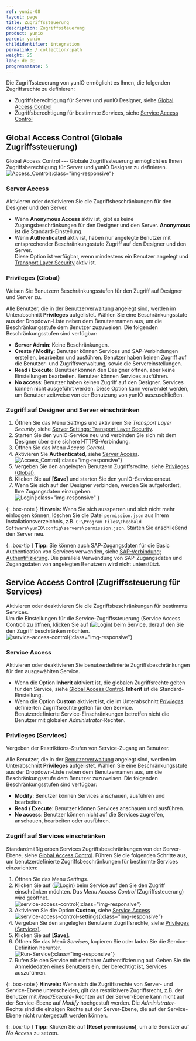 ```yaml
---
ref: yunio-08
layout: page
title: Zugriffssteuerung
description: Zugriffssteuerung
product: yunio
parent: yunio
childidentifier: integration
permalink: /:collection/:path
weight: 25
lang: de_DE
progressstate: 5
---
```


Die Zugriffssteuerung von yunIO ermöglicht es Ihnen, die folgenden Zugriffsrechte zu definieren:
- Zugriffsberechtigung für Server und yunIO Designer, siehe [Global Access Control](#global-access-control-globale-zugriffssteuerung)
- Zugriffsberechtigung für bestimmte Services, siehe [Service Access Control](#service-access-control-zugriffssteuerung-für-services)

## Global Access Control (Globale Zugriffssteuerung)
Global Access Control --- Globale Zugriffssteuerung ermöglicht es Ihnen Zugriffsberechtigung für Server und yunIO Designer zu definieren.<br>
![Access_Control](/img/content/yunio/access-control.png){:class="img-responsive"}

### Server Access

Aktivieren oder deaktivieren Sie die Zugriffsbeschränkungen für den Designer und den Server.

- Wenn **Anonymous Access** aktiv ist, gibt es keine Zugangsbeschränkungen für den Designer und den Server.
**Anonymous** ist die Standard-Einstellung.
- Wenn **Authenticated** aktiv ist, haben nur angelegte Benutzer mit entsprechender Beschränkungsstufe Zugriff auf den Designer und den Server.<br>
Diese Option ist verfügbar, wenn mindestens ein Benutzer angelegt und [Transport Layer Security](./server-settings) aktiv ist. 


### Privileges (Global)

Weisen Sie Benutzern Beschränkungsstufen für den Zugriff auf Designer und Server zu.

Alle Benutzer, die in der [Benutzerverwaltung](./benutzer) angelegt sind, werden im Unterabschnitt **Privileges** aufgelistet.
Wählen Sie eine Beschränkungsstufe aus der Dropdown-Liste neben dem Benutzernamen aus, um die Beschränkungsstufe dem Benutzer zuzuweisen.
Die folgenden Beschränkungsstufen sind verfügbar:
- **Server Admin**: Keine Beschränkungen. 
- **Create / Modify**: Benutzer können Services und SAP-Verbindungen erstellen, bearbeiten und ausführen.
Benutzer haben keinen Zugriff auf die Benutzer- und Zugriffsverwaltung, sowie die Servereinstellungen.
- **Read / Execute**: Benutzer können den Designer öffnen, aber keine Einstellungen bearbeiten.
Benutzer können Services ausführen.
- **No access**: Benutzer haben keinen Zugriff auf den Designer. Services können nicht ausgeführt werden.
Diese Option kann verwendet werden, um Benutzer zeitweise von der Benutzung von yunIO auszuschließen.

### Zugriff auf Designer und Server einschränken

1. Öffnen Sie das Menu *Settings* und aktivieren Sie *Transport Layer Security*, siehe [Server Settings: Transport Layer Security](./server-settings#transport-layer-security).<br>
2. Starten Sie den yunIO-Service neu und verbinden Sie sich mit dem Designer über eine sichere HTTPS-Verbindung.
3. Öffnen Sie das Menu *Access Control*.
4. Aktivieren Sie **Authenticated**, siehe [Server Access](#server-access).<br>
![Access_Control](/img/content/yunio/access-control2.png){:class="img-responsive"}
5. Vergeben Sie den angelegten Benutzern Zugriffsrechte, siehe [Privileges (Global)](#privileges-global).
6. Klicken Sie auf **[Save]** und starten Sie den yunIO-Service erneut.
7. Wenn Sie sich auf den Designer verbinden, werden Sie aufgefordert, Ihre Zugangsdaten einzugeben:<br>
![Login](/img/content/yunio/yunio-login.png){:class="img-responsive" }


{: .box-note }
**Hinweis:** Wenn Sie sich aussperren und sich nicht mehr einloggen können, löschen Sie die Datei `permission.json` aus Ihrem Installationsverzeichnis, z.B. `C:\Program Files\Theobald Software\yunIO\config\servers\permission.json`.
Starten Sie anschließend den Server neu.

{: .box-tip }
**Tipp:** Sie können auch SAP-Zugangsdaten für die Basic Authentication von Services verwenden, siehe [SAP-Verbindung: Authentifizierung](./sap-verbindungen-anlegen#authentifizierung).
Die parallele Verwendung von SAP-Zugangsdaten und Zugangsdaten von angelegten Benutzern wird nicht unterstützt.

## Service Access Control (Zugriffssteuerung für Services)
Aktivieren oder deaktivieren Sie die Zugriffsbeschränkungen für bestimmte Services. <br>
Um die Einstellungen für die Service-Zugriffssteuerung (Service Access Control) zu öffnen, klicken Sie auf (![Login](/img/content/yunio/key.png)) beim Service, derauf den Sie den Zugriff beschränken möchten. <br>
![service-access-control](/img/content/yunio/service-access-control-settings0.png){:class="img-responsive"}

### Service Access
Aktivieren oder deaktivieren Sie benutzerdefinierte Zugriffsbeschränkungen für den ausgewählten Service.
- Wenn die Option **Inherit** aktiviert ist, die globalen Zugriffsrechte gelten für den Service, siehe [Global Access Control](##global-access-control-globale-zugriffssteuerung). 
 **Inherit** ist die Standard-Einstellung.
- Wenn die Option **Custom**  aktiviert ist, die im Unterabschnitt [*Privileges*](#privileges-services) definierten Zugriffsrechte gelten für den Service. <br>
Benutzerdefinierte Service-Einschränkungen betreffen nicht die Benutzer mit globalen *Administrator*-Rechten.

### Privileges (Services)

Vergeben der Restriktions-Stufen von Service-Zugang an Benutzer.

Alle Benutzer, die in der [Benutzerverwaltung](./benutzer) angelegt sind, werden im Unterabschnitt **Privileges** aufgelistet.
Wählen Sie eine Beschränkungsstufe aus der Dropdown-Liste neben dem Benutzernamen aus, um die Beschränkungsstufe dem Benutzer zuzuweisen.
Die folgenden Beschränkungsstufen sind verfügbar:
- **Modify**:  Benutzer können Services anschauen, ausführen und bearbeiten.
- **Read / Execute**: Benutzer können Services anschauen und ausführen.
- **No access**: Benutzer können nicht auf die Services zugreifen, anschauen, bearbeiten oder ausführen.


### Zugriff auf Services einschränken

Standardmäßig erben Services Zugriffsbeschränkungen von der Server-Ebene, siehe [Global Access Control](#global-access-control-globale-zugriffssteuerung).
Führen Sie die folgenden Schritte aus, um benutzerdefinierte Zugriffsbeschränkungen für bestimmte Services einzurichten:

1. Öffnen Sie das Menu *Settings*.
2. Klicken Sie auf (![Login](/img/content/yunio/key.png)) beim Service auf den Sie den Zugriff einschränken möchten. 
Das *Menu Access Control* (Zugriffssteuerung) wird geöffnet.<br>
![service-access-control](/img/content/yunio/service-access-control.png){:class="img-responsive"}
3. Aktivieren Sie die Option **Custom**, siehe [Service Access](#service-access)<br>
![service-access-control-settings](/img/content/yunio/service-access-control-settings.png){:class="img-responsive"}
4. Vergeben Sie den angelegten Benutzern Zugriffsrechte, siehe [Privileges (Services)](#privileges-services).
5. Klicken Sie auf **[Save]**.
6. Öffnen Sie das Menü *Services*, kopieren Sie oder laden Sie die Service-Definition herunter. <br>
![Run-Service](/img/content/yunio/yunio-run-services-https.png){:class="img-responsive"}
7. Rufen Sie den Service mit einfacher Authentifizierung auf. Geben Sie die Anmeldedaten eines Benutzers ein, der berechtigt ist, Services auszuführen.

{: .box-note }
**Hinweis:** Wenn sich die Zugriffsrechte von Server- und Service-Ebene unterscheiden, gilt das restriktivere Zugriffsrecht, z.B. der Benutzer mit *Read/Execute*- Rechten auf der Server-Ebene kann nicht auf der Service-Ebene auf *Modify* hochgestuft werden.
Die *Administrator*-Rechte sind die einzigen Rechte auf der Server-Ebene, die auf der Service-Ebene nicht runtergestuft werden können. 

{: .box-tip }
**Tipp:** Klicken Sie auf **[Reset permissions]**, um alle Benutzer auf *No Access* zu setzen.

